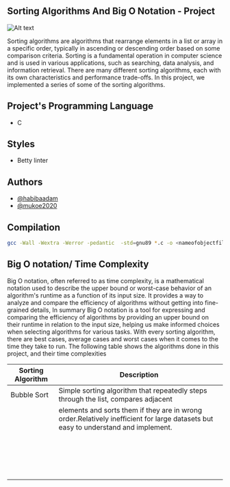 ## Sorting Algorithms And Big O Notation - Project

![Alt text](https://embed-ssl.wistia.com/deliveries/70d6f4e10e2badb5ef394f00c17ad2bc1c14f6e7.jpg)

Sorting algorithms are algorithms that rearrange elements in a list or array in a specific order, typically in ascending or descending order based on some comparison criteria. Sorting is a fundamental operation in computer science and is used in various applications, such as searching, data analysis, and information retrieval. There are many different sorting algorithms, each with its own characteristics and performance trade-offs. In this project, we implemented a series of some of the sorting algorithms.

## Project's Programming Language
* C 

## Styles
* Betty linter

## Authors

- [@habibaadam](https://www.github.com/habibaadam)
- [@mukoe2020](https://www.github.com/mukoe2020)

## Compilation

```bash
gcc -Wall -Wextra -Werror -pedantic  -std=gnu89 *.c -o <nameofobjectfile>
```

## Big O notation/ Time Complexity
Big O notation, often referred to as time complexity, is a mathematical notation used to describe the upper bound or worst-case behavior of an algorithm's runtime as a function of its input size. It provides a way to analyze and compare the efficiency of algorithms without getting into fine-grained details, In summary
Big O notation is a tool for expressing and comparing the efficiency of algorithms by providing an upper bound on their runtime in relation to the input size, helping us make informed choices when selecting algorithms for various tasks. With every sorting algorithm, there are best cases, average cases and worst cases when it comes to the time they take to run. The following table shows the algorithms done in this project, and their time complexities

Sorting Algorithm   | Description
------------------- |-----------------------------
Bubble Sort         |Simple sorting algorithm that repeatedly steps through the list, compares adjacent
                    |elements and sorts them if they are in wrong order.Relatively inefficient for large datasets but easy to understand and implement.
                    |
                    |
                    |
                    |
                    |
                    |
                    |
                    |
                    |
                    |
                    |
                    |
                    |
                    |
                    |
                    |
                    |
                    |
